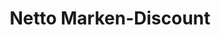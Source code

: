 ---
title: "Netto Marken-Discount"
url: /berlin/netto-marken-discount-wendenschlossstrasse/
shop: Supermarkt
---